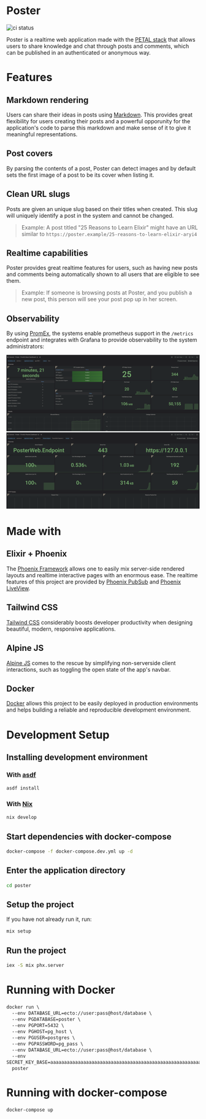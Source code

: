 # Poster
![ci status](https://github.com/arcticlimer/poster/actions/workflows/ci.yml/badge.svg)

Poster is a realtime web application made with the [PETAL
stack](https://thinkingelixir.com/petal-stack-in-elixir/) that allows users to
share knowledge and chat through posts and comments, which can be published in
an authenticated or anonymous way.

# Features
## Markdown rendering
Users can share their ideas in posts using [Markdown](https://commonmark.org/).
This provides great flexibility for users creating their posts and a powerful
opporunity for the application's code to parse this markdown and make sense of it
to give it meaningful representations.

## Post covers
By parsing the contents of a post, Poster can detect images and by default sets
the first image of a post to be its cover when listing it.

## Clean URL slugs
Posts are given an unique slug based on their titles when created. This slug
will uniquely identify a post in the system and cannot be changed.
> Example: A post titled "25 Reasons to Learn Elixir" might have an URL similar
> to `https://poster.example/25-reasons-to-learn-elixir-aryi4`

## Realtime capabilities
Poster provides great realtime features for users, such as having new posts and
comments being automatically shown to all users that are eligible to see them.

> Example: If someone is browsing posts at Poster, and you publish a new
> post, this person will see your post pop up in her screen.

## Observability

By using [PromEx](https://github.com/akoutmos/prom_ex), the systems enable
prometheus support in the `/metrics` endpoint and integrates with Grafana to
provide observability to the system administrators:

![grafana beam vm dashboard](./.github/img/grafana_beam_dashboard.png)
![grafana phoenix endpoint dashboard](./.github/img/grafana_phoenix_dashboard.png)

# Made with
## Elixir + Phoenix
The [Phoenix Framework](https://www.phoenixframework.org/) allows one to easily
mix server-side rendered layouts and realtime interactive pages with an enormous
ease. The realtime features of this project are provided by [Phoenix
PubSub](https://hexdocs.pm/phoenix_pubsub/Phoenix.PubSub.html) and [Phoenix
LiveView](https://hexdocs.pm/phoenix_live_view/Phoenix.LiveView.html).

## Tailwind CSS
[Tailwind CSS](https://tailwindcss.com/) considerably boosts developer
productivity when designing beautiful, modern, responsive applications.

## Alpine JS
[Alpine JS](https://tailwindcss.com/) comes to the rescue by simplifying
non-serverside client interactions, such as toggling the open state of the app's navbar.

## Docker
[Docker](https://www.docker.com/) allows this project to be easily deployed in
production environments and helps building a reliable and reproducible
development environment.

# Development Setup

## Installing development environment
### With [asdf](https://asdf-vm.com)
```sh
asdf install
```

### With [Nix](https://nixos.org/download.html)
```sh
nix develop
```

## Start dependencies with docker-compose
```sh
docker-compose -f docker-compose.dev.yml up -d
```

## Enter the application directory
```sh
cd poster
```

## Setup the project
If you have not already run it, run:
```sh
mix setup
```

## Run the project
```sh
iex -S mix phx.server
```

# Running with Docker
```
docker run \
  --env DATABASE_URL=ecto://user:pass@host/database \
  --env PGDATABASE=poster \
  --env PGPORT=5432 \
  --env PGHOST=pg_host \
  --env PGUSER=postgres \
  --env PGPASSWORD=pg_pass \
  --env DATABASE_URL=ecto://user:pass@host/database \
  --env SECRET_KEY_BASE=aaaaaaaaaaaaaaaaaaaaaaaaaaaaaaaaaaaaaaaaaaaaaaaaaaaaaaaaaaaaaaaaaaaaaaaaaaaaaa
  poster
```

# Running with docker-compose
```
docker-compose up
```
